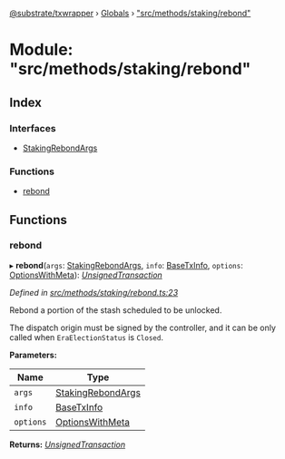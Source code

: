 [@substrate/txwrapper](../README.md) › [Globals](../globals.md) › ["src/methods/staking/rebond"](_src_methods_staking_rebond_.md)

# Module: "src/methods/staking/rebond"

## Index

### Interfaces

* [StakingRebondArgs](../interfaces/_src_methods_staking_rebond_.stakingrebondargs.md)

### Functions

* [rebond](_src_methods_staking_rebond_.md#rebond)

## Functions

###  rebond

▸ **rebond**(`args`: [StakingRebondArgs](../interfaces/_src_methods_staking_rebond_.stakingrebondargs.md), `info`: [BaseTxInfo](../interfaces/_src_util_types_.basetxinfo.md), `options`: [OptionsWithMeta](../interfaces/_src_util_types_.optionswithmeta.md)): *[UnsignedTransaction](../interfaces/_src_util_types_.unsignedtransaction.md)*

*Defined in [src/methods/staking/rebond.ts:23](https://github.com/paritytech/txwrapper/blob/2e195b6/src/methods/staking/rebond.ts#L23)*

Rebond a portion of the stash scheduled to be unlocked.

The dispatch origin must be signed by the controller, and it can be only called when
`EraElectionStatus` is `Closed`.

**Parameters:**

Name | Type |
------ | ------ |
`args` | [StakingRebondArgs](../interfaces/_src_methods_staking_rebond_.stakingrebondargs.md) |
`info` | [BaseTxInfo](../interfaces/_src_util_types_.basetxinfo.md) |
`options` | [OptionsWithMeta](../interfaces/_src_util_types_.optionswithmeta.md) |

**Returns:** *[UnsignedTransaction](../interfaces/_src_util_types_.unsignedtransaction.md)*
